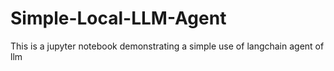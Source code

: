 # Simple-Local-LLM-Agent
This is a jupyter notebook demonstrating a simple use of langchain agent of llm
